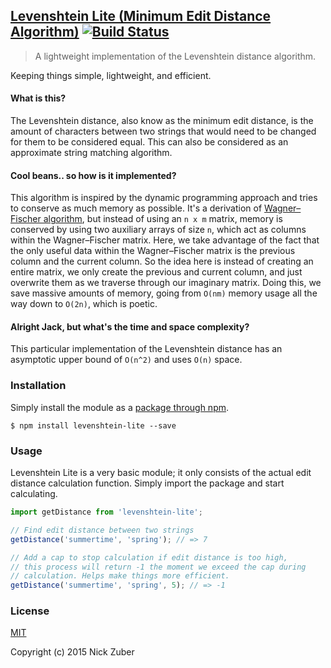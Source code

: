 ## [Levenshtein Lite (Minimum Edit Distance Algorithm)](https://en.wikipedia.org/wiki/Levenshtein_distance) [![Build Status](https://travis-ci.org/nickzuber/levenshtein-lite.svg?branch=master)](https://travis-ci.org/nickzuber/levenshtein-lite)

> A lightweight implementation of the Levenshtein distance algorithm.

Keeping things simple, lightweight, and efficient.

#### What is this?

The Levenshtein distance, also know as the minimum edit distance, is the amount of characters between two strings that would need to be changed for them to be considered equal. This can also be considered as an approximate string matching algorithm.

#### Cool beans.. so how is it implemented?

This algorithm is inspired by the dynamic programming approach and tries to conserve as much memory as possible. It's a derivation of [Wagner–Fischer algorithm](https://en.wikipedia.org/wiki/Wagner%E2%80%93Fischer_algorithm), but instead of using an `n x m` matrix, memory is conserved by using two auxiliary arrays of size `n`, which act as columns within the Wagner–Fischer matrix. Here, we take advantage of the fact that the only useful data within the Wagner–Fischer matrix is the previous column and the current column. So the idea here is instead of creating an entire matrix, we only create the previous and current column, and just overwrite them as we traverse through our imaginary matrix. Doing this, we save massive amounts of memory, going from `O(nm)` memory usage all the way down to `O(2n)`, which is poetic.

#### Alright Jack, but what's the time and space complexity?

This particular implementation of the Levenshtein distance has an asymptotic upper bound of `O(n^2)` and uses `O(n)` space.

### Installation

Simply install the module as a [package through npm](https://www.npmjs.com/package/levenshtein-lite).

```
$ npm install levenshtein-lite --save
```

### Usage

Levenshtein Lite is a very basic module; it only consists of the actual edit distance calculation function. Simply import the package and start calculating.

```javascript
import getDistance from 'levenshtein-lite';

// Find edit distance between two strings
getDistance('summertime', 'spring'); // => 7

// Add a cap to stop calculation if edit distance is too high,
// this process will return -1 the moment we exceed the cap during
// calculation. Helps make things more efficient.
getDistance('summertime', 'spring', 5); // => -1

```

### License
[MIT](https://opensource.org/licenses/MIT)

Copyright (c) 2015 Nick Zuber
